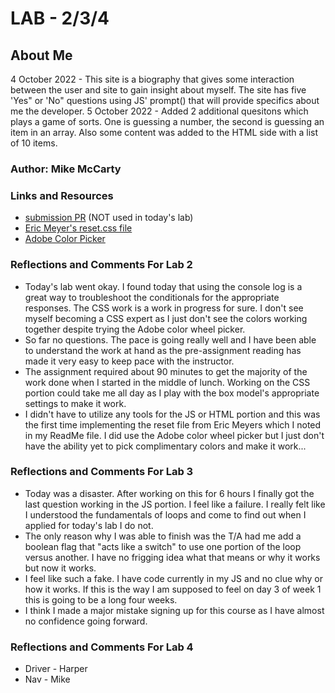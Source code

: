 # LAB - 2/3/4

## About Me

4 October 2022 - This site is a biography that gives some interaction between the user and site to gain insight about myself. The site has five 'Yes" or 'No" questions using JS' prompt() that will provide specifics about me the developer.
5 October 2022 - Added 2 additional quesitons which plays a game of sorts. One is guessing a number, the second is guessing an item in an array. Also some content was added to the HTML side with a list of 10 items.

### Author: Mike McCarty

### Links and Resources

* [submission PR](http://xyz.com) (NOT used in today's lab)
* [Eric Meyer's reset.css file](https://meyerweb.com/eric/tools/css/reset/)
* [Adobe Color Picker](https://color.adobe.com/create/color-wheel)

### Reflections and Comments For Lab 2

* Today's lab went okay. I found today that using the console log is a great way to troubleshoot the conditionals for the appropriate responses. The CSS work is a work in progress for sure.  I don't see myself becoming a CSS expert as I just don't see the colors working together despite trying the Adobe color wheel picker.
* So far no questions. The pace is going really well and I have been able to understand the work at hand as the pre-assignment reading has made it very easy to keep pace with the instructor.
* The assignment required about 90 minutes to get the majority of the work done when I started in the middle of lunch. Working on the CSS portion could take me all day as I play with the box model's appropriate settings to make it work.
* I didn't have to utilize any tools for the JS or HTML portion and this was the first time implementing the reset file from Eric Meyers which I noted in my ReadMe file. I did use the Adobe color wheel picker but I just don't have the ability yet to pick complimentary colors and make it work...

### Reflections and Comments For Lab 3

* Today was a disaster. After working on this for 6 hours I finally got the last question working in the JS portion. I feel like a failure. I really felt like I understood the fundamentals of loops and come to find out when I applied for today's lab I do not.
* The only reason why I was able to finish was the T/A had me add a boolean flag that "acts like a switch" to use one portion of the loop versus another. I have no frigging idea what that means or why it works but now it works.
* I feel like such a fake. I have code currently in my JS and no clue why or how it works.  If this is the way I am supposed to feel on day 3 of week 1 this is going to be a long four weeks.
* I think I made a major mistake signing up for this course as I have almost no confidence going forward.

### Reflections and Comments For Lab 4

* Driver - Harper
* Nav - Mike
